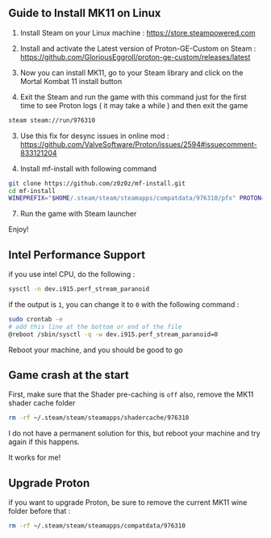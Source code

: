 ## Guide to Install MK11 on Linux

1. Install Steam on your Linux machine : https://store.steampowered.com

2. Install and activate the Latest version of Proton-GE-Custom on Steam : https://github.com/GloriousEggroll/proton-ge-custom/releases/latest

3. Now you can install MK11, go to your Steam library and click on the Mortal Kombat 11 install button

4. Exit the Steam and run the game with this command just for the first time to see Proton logs ( it may take a while ) and then exit the game

```sh
steam steam://run/976310
```

3. Use this fix for desync issues in online mod : https://github.com/ValveSoftware/Proton/issues/2594#issuecomment-833121204

4. Install mf-install with following command

```sh
git clone https://github.com/z0z0z/mf-install.git
cd mf-install
WINEPREFIX="$HOME/.steam/steam/steamapps/compatdata/976310/pfx" PROTON="$HOME/.steam/steam/compatibilitytools.d/Proton-VERSION" ./mf-install.sh -proton
```

7. Run the game with Steam launcher

Enjoy!

## Intel Performance Support

if you use intel CPU, do the following :

```sh
sysctl -n dev.i915.perf_stream_paranoid
```

if the output is `1`, you can change it to `0` with the following command :

```sh
sudo crontab -e
# add this line at the bottom or end of the file
@reboot /sbin/sysctl -q -w dev.i915.perf_stream_paranoid=0
```

Reboot your machine, and you should be good to go

## Game crash at the start

First, make sure that the Shader pre-caching is `off`
also, remove the MK11 shader cache folder

```sh
rm -rf ~/.steam/steam/steamapps/shadercache/976310
```

I do not have a permanent solution for this, but reboot your machine and try again if this happens.

It works for me!

## Upgrade Proton

if you want to upgrade Proton, be sure to remove the current MK11 wine folder before that :

```sh
rm -rf ~/.steam/steam/steamapps/compatdata/976310
```
